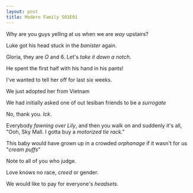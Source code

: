 ```yaml
---
layout: post
title: Modern Family S01E01
---
```

Why are you guys yelling at us when we are _way_ upstairs?

Luke got his head stuck in the _banister_ again.

Gloria, they are _O_ and 6. Let's _take it down a notch_.

He spent the first half with his hand in his pants!

I've wanted to tell her off for last six weeks.

We just adopted her from Vietnam

We had initially asked one of out lesiban friends to be a _surrogate_

No, thank you. _Ick_.

Everybody _fawning over Lily_, and then you walk on and suddenly it's all, "Ooh, Sky Mall. I gotta buy a _motorized tie rack_."

This baby would have grown up in a crowded _orphanage_ if it wasn't for us "_cream puffs_"

Note to all of you who judge.

Love knows no race, _creed_ or gender.

We would like to pay for everyone's _headsets_.

